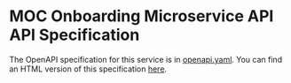 # MOC Onboarding Microservice API API Specification

The OpenAPI specification for this service is in
[openapi.yaml](openapi.yaml). You can find an HTML version of this
specification [here][].

[here]: https://oddbit.com/acct-manager/
